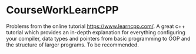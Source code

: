# CourseWorkLearnCPP

Problems from the online tutorial https://www.learncpp.com/. A great c++ tutorial which provides an in-depth explanation for everything configuring your compiler, data types and pointers from basic programming to OOP and the structure of larger programs. To be recommended.